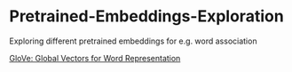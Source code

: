 # Pretrained-Embeddings-Exploration
Exploring different pretrained embeddings for e.g. word association 


[GloVe: Global Vectors for Word Representation](https://nlp.stanford.edu/projects/glove/)
